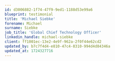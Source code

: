 ```yaml
---
id: d3006882-1f74-47f9-9ed1-1188d53e99a6
blueprint: testimonial
title: 'Michael Siebke'
forename: Michael
surname: Siebke
job_title: 'Global Chief Technology Officer'
linkedin_handle: michael-siebke
client: ff1001ec-13e2-4e9f-962a-2f0f44e62cd2
updated_by: b7c7f4d4-e810-47c4-8310-994d4d84346a
updated_at: 1724327716
---
```

